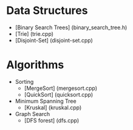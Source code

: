 # Data Structures
* [Binary Search Trees] (binary_search_tree.h)
* [Trie] (trie.cpp)
* [Disjoint-Set] (disjoint-set.cpp)

# Algorithms
* Sorting
  * [MergeSort] (mergesort.cpp)
  * [QuickSort] (quicksort.cpp)
* Minimum Spanning Tree
  * [Kruskal] (kruskal.cpp)
* Graph Search
  * [DFS forest] (dfs.cpp)
  
